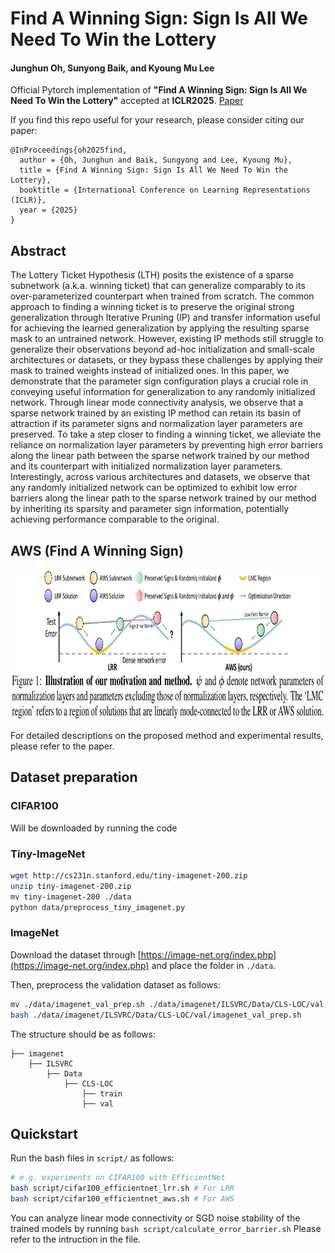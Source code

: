 # Find A Winning Sign: Sign Is All We Need To Win the Lottery
#### Junghun Oh, Sunyong Baik, and Kyoung Mu Lee

Official Pytorch implementation of **"Find A Winning Sign: Sign Is All We Need To Win the Lottery"** accepted at **ICLR2025**.
[Paper](https://arxiv.org/abs/2504.05357)

If you find this repo useful for your research, please consider citing our paper:
```
@InProceedings{oh2025find,
  author = {Oh, Junghun and Baik, Sungyong and Lee, Kyoung Mu},
  title = {Find A Winning Sign: Sign Is All We Need To Win the Lottery},
  booktitle = {International Conference on Learning Representations (ICLR)},
  year = {2025}
}
```

## Abstract
The Lottery Ticket Hypothesis (LTH) posits the existence of a sparse subnetwork (a.k.a. winning ticket) that can generalize comparably to its over-parameterized counterpart when trained from scratch. The common approach to finding a winning ticket is to preserve the original strong generalization through Iterative Pruning (IP) and transfer information useful for achieving the learned generalization by applying the resulting sparse mask to an untrained network. However, existing IP methods still struggle to generalize their observations beyond ad-hoc initialization and small-scale architectures or datasets, or they bypass these challenges by applying their mask to trained weights instead of initialized ones. In this paper, we demonstrate that the parameter sign configuration plays a crucial role in conveying useful information for generalization to any randomly initialized network. Through linear mode connectivity analysis, we observe that a sparse network trained by an existing IP method can retain its basin of attraction if its parameter signs and normalization layer parameters are preserved. To take a step closer to finding a winning ticket, we alleviate the reliance on normalization layer parameters by preventing high error barriers along the linear path between the sparse network trained by our method and its counterpart with initialized normalization layer parameters. Interestingly, across various architectures and datasets, we observe that any randomly initialized network can be optimized to exhibit low error barriers along the linear path to the sparse network trained by our method by inheriting its sparsity and parameter sign information, potentially achieving performance comparable to the original.

## AWS (Find **A** **W**inning **S**ign)

<img src='./images/Figure1.png' width='1200' height='240'>

For detailed descriptions on the proposed method and experimental results, please refer to the paper.

## Dataset preparation
### CIFAR100
Will be downloaded by running the code
### Tiny-ImageNet
```bash
wget http://cs231n.stanford.edu/tiny-imagenet-200.zip
unzip tiny-imagenet-200.zip
mv tiny-imagenet-200 ./data
python data/preprocess_tiny_imagenet.py
```
### ImageNet
Download the dataset through [https://image-net.org/index.php](https://image-net.org/index.php) and place the folder in ```./data```.

Then, preprocess the validation dataset as follows:
```bash
mv ./data/imagenet_val_prep.sh ./data/imagenet/ILSVRC/Data/CLS-LOC/val
bash ./data/imagenet/ILSVRC/Data/CLS-LOC/val/imagenet_val_prep.sh
```

The structure should be as follows:
```
├── imagenet
    ├── ILSVRC
        ├── Data
            ├── CLS-LOC
                ├── train
                ├── val
```


## Quickstart
Run the bash files in ```script/``` as follows:
```bash
# e.g. experiments on CIFAR100 with EfficientNet
bash script/cifar100_efficientnet_lrr.sh # For LRR
bash script/cifar100_efficientnet_aws.sh # For AWS
```

You can analyze linear mode connectivity or SGD noise stability of the trained models by running  ```bash script/calculate_error_barrier.sh```
Please refer to the intruction in the file.
